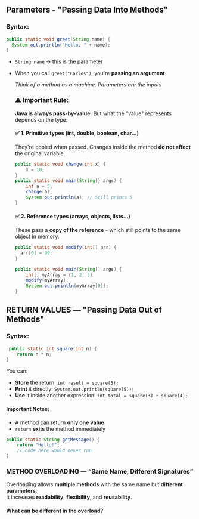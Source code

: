 ## Parameters - "Passing Data Into Methods"

### Syntax:

```java
public static void greet(String name) {
  System.out.println("Hello, " + name);
}
```

- `String name` -> this is the parameter
- When you call `greet("Carlos")`, you're **passing an argument**

  *Think of a method as a machine. Parameters are the inputs*

  ### ⚠️ Important Rule:

  **Java is always pass-by-value.**
  But what the "value" represents depends on the type:

  #### ✅ 1. Primitive types (int, double, boolean, char...)

  They're copied when passed.
  Changes inside the method **do not affect** the original variable.

  ```java
  public static void change(int x) {
      x = 10;
  }
  public static void main(String[} args) {
      int a = 5;
      change(a);
      System.out.println(a); // Still prints 5
  }
  ```

  #### ✅ 2. Reference types (arrays, objects, lists...)

  These pass a **copy of the reference** - which still points to the same object in memory.

  ```java
  public static void modify(int[] arr) {
    arr[0] = 99;
  }

  public static void main(String[] args) {
      int[] myArray = {1, 2, 3}
      modify(myArray);
      System.out.println(myArray[0]);
  }
  ```

##  RETURN VALUES — "Passing Data Out of Methods"

### Syntax:

```java
 public static int square(int n) {
    return n * n;
}
```

You can:  
- **Store** the return: `int result = square(5);`
- **Print** it directly: `System.out.println(square(5));`
- **Use** it inside another expression: `int total = square(3) + square(4);`

#### Important Notes:

- A method can return **only one value**
- `return` **exits** the method immediately
  
```java
public static String getMessage() {
    return "Hello!";
    // code here would never run
}
```
### METHOD OVERLOADING — “Same Name, Different Signatures”

Overloading allows **multiple methods** with the same name but **different parameters**.  
It increases **readability**, **flexibility**, and **reusability**.

#### What can be different in the overload?


